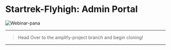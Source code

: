 
# Startrek-Flyhigh: Admin Portal

![Webinar-pana](https://user-images.githubusercontent.com/46862684/229015820-c303a49e-dd60-4381-a77a-165e0f9aa562.svg)

----- 

> Head Over to the amplify-project branch and begin cloning!


----- 
